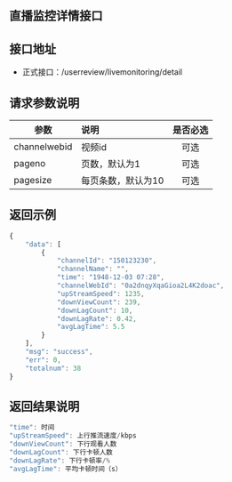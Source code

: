 直播监控详情接口
----------

接口地址
----------
  * 正式接口：/userreview/livemonitoring/detail

请求参数说明
----------
|  参数         |说明          |是否必选|
| ------------- |:-------------|:-----:|
| channelwebid            | 视频id |可选    |
| pageno      | 页数，默认为1 |可选    |
| pagesize      | 每页条数，默认为10 |可选    |
返回示例
----------
```javascript
{
    "data": [
        {
            "channelId": "150123230",
            "channelName": "",
            "time": "1948-12-03 07:28",
            "channelWebId": "0a2dnqyXqaGioa2L4K2doac",
            "upStreamSpeed": 1235,
            "downViewCount": 239,
            "downLagCount": 10,
            "downLagRate": 0.42,
            "avgLagTime": 5.5
        }
    ],
    "msg": "success",
    "err": 0,
    "totalnum": 38
}
```

返回结果说明
----------
```javascript
"time": 时间
"upStreamSpeed": 上行推流速度/kbps
"downViewCount": 下行观看人数
"downLagCount": 下行卡顿人数
"downLagRate": 下行卡顿率/%
"avgLagTime": 平均卡顿时间（s）
```
